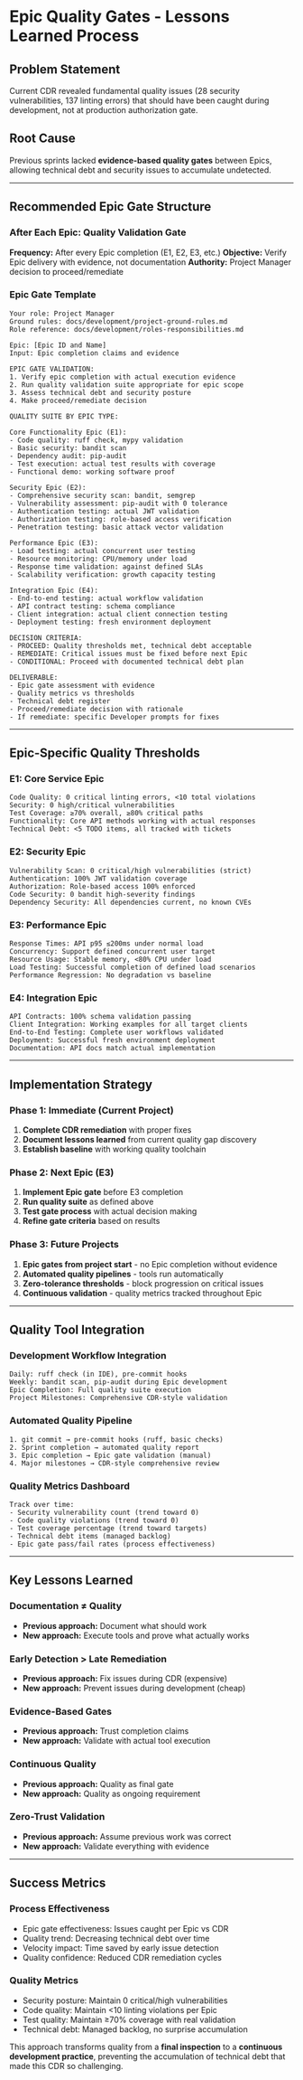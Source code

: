 # Epic Quality Gates - Lessons Learned Process

## Problem Statement
Current CDR revealed fundamental quality issues (28 security vulnerabilities, 137 linting errors) that should have been caught during development, not at production authorization gate.

## Root Cause
Previous sprints lacked **evidence-based quality gates** between Epics, allowing technical debt and security issues to accumulate undetected.

---

## Recommended Epic Gate Structure

### After Each Epic: Quality Validation Gate

**Frequency:** After every Epic completion (E1, E2, E3, etc.)
**Objective:** Verify Epic delivery with evidence, not documentation
**Authority:** Project Manager decision to proceed/remediate

### Epic Gate Template

```
Your role: Project Manager  
Ground rules: docs/development/project-ground-rules.md
Role reference: docs/development/roles-responsibilities.md

Epic: [Epic ID and Name]
Input: Epic completion claims and evidence

EPIC GATE VALIDATION:
1. Verify epic completion with actual execution evidence
2. Run quality validation suite appropriate for epic scope
3. Assess technical debt and security posture
4. Make proceed/remediate decision

QUALITY SUITE BY EPIC TYPE:

Core Functionality Epic (E1):
- Code quality: ruff check, mypy validation
- Basic security: bandit scan  
- Dependency audit: pip-audit
- Test execution: actual test results with coverage
- Functional demo: working software proof

Security Epic (E2):
- Comprehensive security scan: bandit, semgrep
- Vulnerability assessment: pip-audit with 0 tolerance
- Authentication testing: actual JWT validation
- Authorization testing: role-based access verification
- Penetration testing: basic attack vector validation

Performance Epic (E3):
- Load testing: actual concurrent user testing
- Resource monitoring: CPU/memory under load
- Response time validation: against defined SLAs
- Scalability verification: growth capacity testing

Integration Epic (E4):
- End-to-end testing: actual workflow validation
- API contract testing: schema compliance
- Client integration: actual client connection testing
- Deployment testing: fresh environment deployment

DECISION CRITERIA:
- PROCEED: Quality thresholds met, technical debt acceptable
- REMEDIATE: Critical issues must be fixed before next Epic
- CONDITIONAL: Proceed with documented technical debt plan

DELIVERABLE:
- Epic gate assessment with evidence
- Quality metrics vs thresholds  
- Technical debt register
- Proceed/remediate decision with rationale
- If remediate: specific Developer prompts for fixes
```

---

## Epic-Specific Quality Thresholds

### E1: Core Service Epic
```
Code Quality: 0 critical linting errors, <10 total violations
Security: 0 high/critical vulnerabilities
Test Coverage: ≥70% overall, ≥80% critical paths
Functionality: Core API methods working with actual responses
Technical Debt: <5 TODO items, all tracked with tickets
```

### E2: Security Epic  
```
Vulnerability Scan: 0 critical/high vulnerabilities (strict)
Authentication: 100% JWT validation coverage
Authorization: Role-based access 100% enforced
Code Security: 0 bandit high-severity findings
Dependency Security: All dependencies current, no known CVEs
```

### E3: Performance Epic
```
Response Times: API p95 ≤200ms under normal load
Concurrency: Support defined concurrent user target
Resource Usage: Stable memory, <80% CPU under load
Load Testing: Successful completion of defined load scenarios
Performance Regression: No degradation vs baseline
```

### E4: Integration Epic
```
API Contracts: 100% schema validation passing
Client Integration: Working examples for all target clients
End-to-End Testing: Complete user workflows validated
Deployment: Successful fresh environment deployment
Documentation: API docs match actual implementation
```

---

## Implementation Strategy

### Phase 1: Immediate (Current Project)
1. **Complete CDR remediation** with proper fixes
2. **Document lessons learned** from current quality gap discovery
3. **Establish baseline** with working quality toolchain

### Phase 2: Next Epic (E3)
1. **Implement Epic gate** before E3 completion
2. **Run quality suite** as defined above
3. **Test gate process** with actual decision making
4. **Refine gate criteria** based on results

### Phase 3: Future Projects  
1. **Epic gates from project start** - no Epic completion without evidence
2. **Automated quality pipelines** - tools run automatically
3. **Zero-tolerance thresholds** - block progression on critical issues
4. **Continuous validation** - quality metrics tracked throughout Epic

---

## Quality Tool Integration

### Development Workflow Integration
```
Daily: ruff check (in IDE), pre-commit hooks
Weekly: bandit scan, pip-audit during Epic development  
Epic Completion: Full quality suite execution
Project Milestones: Comprehensive CDR-style validation
```

### Automated Quality Pipeline
```
1. git commit → pre-commit hooks (ruff, basic checks)
2. Sprint completion → automated quality report
3. Epic completion → Epic gate validation (manual)
4. Major milestones → CDR-style comprehensive review
```

### Quality Metrics Dashboard
```
Track over time:
- Security vulnerability count (trend toward 0)
- Code quality violations (trend toward 0)  
- Test coverage percentage (trend toward targets)
- Technical debt items (managed backlog)
- Epic gate pass/fail rates (process effectiveness)
```

---

## Key Lessons Learned

### Documentation ≠ Quality
- **Previous approach:** Document what should work
- **New approach:** Execute tools and prove what actually works

### Early Detection > Late Remediation  
- **Previous approach:** Fix issues during CDR (expensive)
- **New approach:** Prevent issues during development (cheap)

### Evidence-Based Gates
- **Previous approach:** Trust completion claims
- **New approach:** Validate with actual tool execution

### Continuous Quality
- **Previous approach:** Quality as final gate
- **New approach:** Quality as ongoing requirement

### Zero-Trust Validation
- **Previous approach:** Assume previous work was correct
- **New approach:** Validate everything with evidence

---

## Success Metrics

### Process Effectiveness
- Epic gate effectiveness: Issues caught per Epic vs CDR
- Quality trend: Decreasing technical debt over time
- Velocity impact: Time saved by early issue detection
- Quality confidence: Reduced CDR remediation cycles

### Quality Metrics
- Security posture: Maintain 0 critical/high vulnerabilities
- Code quality: Maintain <10 linting violations per Epic
- Test quality: Maintain ≥70% coverage with real validation
- Technical debt: Managed backlog, no surprise accumulation

This approach transforms quality from a **final inspection** to a **continuous development practice**, preventing the accumulation of technical debt that made this CDR so challenging.